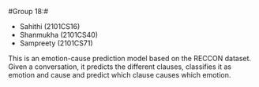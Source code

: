 #Group 18:#
- Sahithi (2101CS16)
- Shanmukha (2101CS40)
- Sampreety (2101CS71)

This is an emotion-cause prediction model based on the RECCON dataset. Given a conversation, it predicts the different clauses, classifies it as emotion and cause and predict which clause causes which emotion.

